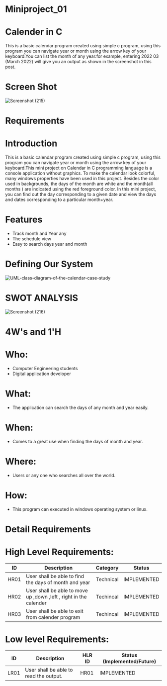 # Miniproject_01
# Calender in C
This is a basic calendar program created using simple c program, using this program you can navigate year or month using the arrow key of your keyboard.You can list the month of any year.for example, entering 2022 03 (March 2022) will give you an output as shown in the screenshot in this post.

# Screen Shot
![Screenshot (215)](https://user-images.githubusercontent.com/90169620/161298238-1b09d67c-62fb-490e-8e76-9f764404e125.png)

# Requirements
 
# Introduction
This is a basic calendar program created using simple c program, using this program you can navigate year or month using the arrow key of your keyboard.This mini project on Calendar in C programming language is a console application without graphics. To make the calendar look colorful, many windows properties have been used in this project. Besides the color used in backgrounds, the days of the month are white and the month(all months ) are indicated using the red foreground color. In this mini project, you can find out the day corresponding to a given date and view the days and dates corresponding to a particular month+year. 
  
# Features
- Track month and Year any
- The schedule view
- Easy to search days year and month


# Defining Our System

![UML-class-diagram-of-the-calendar-case-study](https://user-images.githubusercontent.com/90169620/160993046-b148fccc-feb6-4a80-96eb-baaf000599d3.png)

# SWOT ANALYSIS

![Screenshot (216)](https://user-images.githubusercontent.com/90169620/161007674-90fe69ce-b276-4974-a127-b6ca8370b879.png)

# 4W's and 1'H

# Who:
- Computer Engineering students
- Digital application developer

# What:
-  The application can search the days of any month and year easily.

# When:
- Comes to a great use when finding the days of month and year.

# Where:
- Users or any one who searches all over the world.
# How:
- This program can executed in windows operating system or linux.

# Detail Requirements
# High Level Requirements: 
| ID | Description | Category | Status | 
| ----- | ----- | ------- | ---------|
| HR01 | User shall be able to find  the days of month and year  |Technical| IMPLEMENTED |
| HR02 | User shall be able to move up ,down ,left , right in the calender | Techincal | IMPLEMENTED | 
| HR03 | User shall be able to exit from calender program| Techincal |  IMPLEMENTED  |


#  Low level Requirements:
 
| ID | Description | HLR ID | Status (Implemented/Future) |
| ------ | --------- | ------ | ----- |
| LR01 | User shall be able to read the output.                                                     | HR01 |  IMPLEMENTED |
